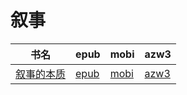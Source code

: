 # 叙事

| 书名 | epub | mobi | azw3 |
| --- | --- | --- | --- |
| [叙事的本质](http://ct.dalanmei.com/f/31084289-572085452-1d3b7c) | [epub](http://ct.dalanmei.com/f/31084289-572085452-1d3b7c) | [mobi](http://ct.dalanmei.com/f/31084289-571728960-e8e16d) | [azw3](http://ct.dalanmei.com/f/31084289-572112410-9e8c0a) |
